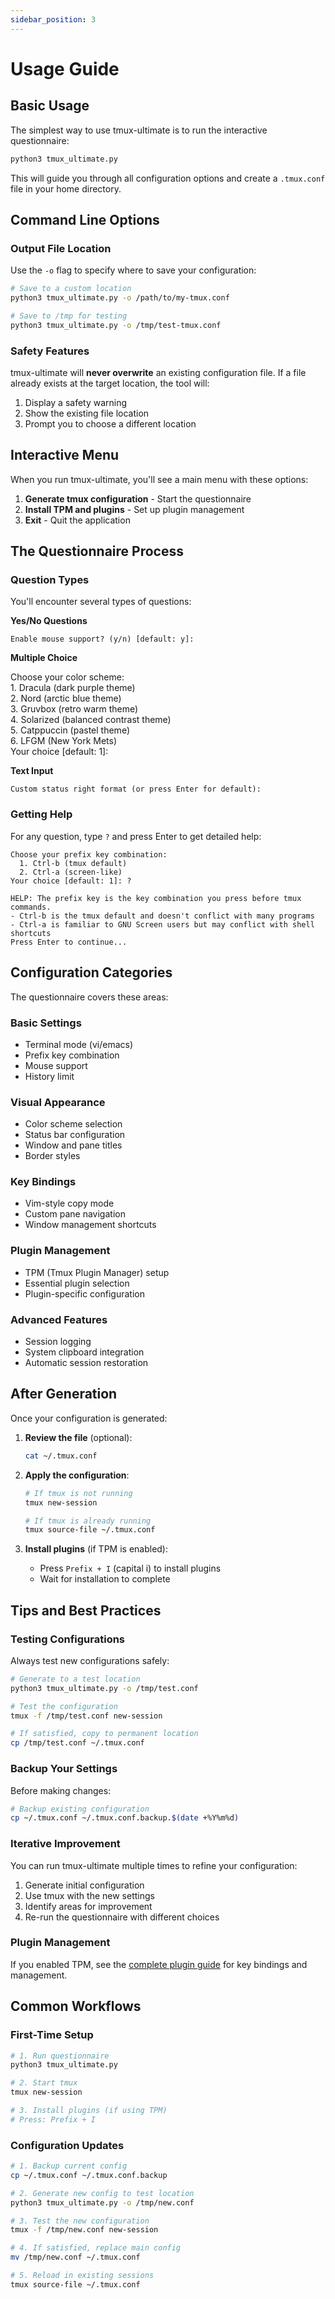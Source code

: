 ```yaml
---
sidebar_position: 3
---
```


# Usage Guide

## Basic Usage

The simplest way to use tmux-ultimate is to run the interactive questionnaire:

```bash
python3 tmux_ultimate.py
```

This will guide you through all configuration options and create a `.tmux.conf` file in your home directory.

## Command Line Options

### Output File Location

Use the `-o` flag to specify where to save your configuration:

```bash
# Save to a custom location
python3 tmux_ultimate.py -o /path/to/my-tmux.conf

# Save to /tmp for testing
python3 tmux_ultimate.py -o /tmp/test-tmux.conf
```

### Safety Features

tmux-ultimate will **never overwrite** an existing configuration file. If a file already exists at the target location, the tool will:

1. Display a safety warning
2. Show the existing file location
3. Prompt you to choose a different location

## Interactive Menu

When you run tmux-ultimate, you'll see a main menu with these options:

1. **Generate tmux configuration** - Start the questionnaire
2. **Install TPM and plugins** - Set up plugin management
3. **Exit** - Quit the application

## The Questionnaire Process

### Question Types

You'll encounter several types of questions:

**Yes/No Questions**
```
Enable mouse support? (y/n) [default: y]: 
```

**Multiple Choice**

<div style={{fontFamily: 'monospace', fontSize: '14px', backgroundColor: '#1e1e1e', color: '#ffffff', padding: '16px', borderRadius: '8px', margin: '16px 0'}}>
  <div style={{marginBottom: '8px'}}>Choose your color scheme:</div>
  <div style={{backgroundColor: '#282a36', color: '#f8f8f2', padding: '4px 8px', margin: '2px 0', borderRadius: '4px'}}>
    1. <span style={{backgroundColor: '#bd93f9', color: '#282a36', padding: '2px 6px', borderRadius: '3px', fontWeight: 'bold'}}> Dracula </span> (dark purple theme)
  </div>
  <div style={{backgroundColor: '#2e3440', color: '#d8dee9', padding: '4px 8px', margin: '2px 0', borderRadius: '4px'}}>
    2. <span style={{backgroundColor: '#88c0d0', color: '#2e3440', padding: '2px 6px', borderRadius: '3px', fontWeight: 'bold'}}> Nord </span> (arctic blue theme)
  </div>
  <div style={{backgroundColor: '#282828', color: '#ebdbb2', padding: '4px 8px', margin: '2px 0', borderRadius: '4px'}}>
    3. <span style={{backgroundColor: '#fe8019', color: '#282828', padding: '2px 6px', borderRadius: '3px', fontWeight: 'bold'}}> Gruvbox </span> (retro warm theme)
  </div>
  <div style={{backgroundColor: '#002b36', color: '#839496', padding: '4px 8px', margin: '2px 0', borderRadius: '4px'}}>
    4. <span style={{backgroundColor: '#268bd2', color: '#002b36', padding: '2px 6px', borderRadius: '3px', fontWeight: 'bold'}}> Solarized </span> (balanced contrast theme)
  </div>
  <div style={{backgroundColor: '#1e1e2e', color: '#cdd6f4', padding: '4px 8px', margin: '2px 0', borderRadius: '4px'}}>
    5. <span style={{backgroundColor: '#f5c2e7', color: '#1e1e2e', padding: '2px 6px', borderRadius: '3px', fontWeight: 'bold'}}> Catppuccin </span> (pastel theme)
  </div>
  <div style={{backgroundColor: '#002d72', color: '#ffffff', padding: '4px 8px', margin: '2px 0', borderRadius: '4px'}}>
    6. <span style={{backgroundColor: '#ff671f', color: '#ffffff', padding: '2px 6px', borderRadius: '3px', fontWeight: 'bold'}}> LFGM </span> (New York Mets)
  </div>
  <div style={{marginTop: '8px', color: '#888'}}>Your choice [default: 1]:</div>
</div>

**Text Input**
```
Custom status right format (or press Enter for default): 
```

### Getting Help

For any question, type `?` and press Enter to get detailed help:

```
Choose your prefix key combination:
  1. Ctrl-b (tmux default)
  2. Ctrl-a (screen-like)
Your choice [default: 1]: ?

HELP: The prefix key is the key combination you press before tmux commands.
- Ctrl-b is the tmux default and doesn't conflict with many programs
- Ctrl-a is familiar to GNU Screen users but may conflict with shell shortcuts
Press Enter to continue...
```


## Configuration Categories

The questionnaire covers these areas:

### Basic Settings
- Terminal mode (vi/emacs)
- Prefix key combination
- Mouse support
- History limit

### Visual Appearance
- Color scheme selection
- Status bar configuration
- Window and pane titles
- Border styles

### Key Bindings
- Vim-style copy mode
- Custom pane navigation
- Window management shortcuts

### Plugin Management
- TPM (Tmux Plugin Manager) setup
- Essential plugin selection
- Plugin-specific configuration

### Advanced Features
- Session logging
- System clipboard integration
- Automatic session restoration

## After Generation

Once your configuration is generated:

1. **Review the file** (optional):
   ```bash
   cat ~/.tmux.conf
   ```

2. **Apply the configuration**:
   ```bash
   # If tmux is not running
   tmux new-session

   # If tmux is already running
   tmux source-file ~/.tmux.conf
   ```

3. **Install plugins** (if TPM is enabled):
   - Press `Prefix + I` (capital i) to install plugins
   - Wait for installation to complete

## Tips and Best Practices

### Testing Configurations

Always test new configurations safely:

```bash
# Generate to a test location
python3 tmux_ultimate.py -o /tmp/test.conf

# Test the configuration
tmux -f /tmp/test.conf new-session

# If satisfied, copy to permanent location
cp /tmp/test.conf ~/.tmux.conf
```

### Backup Your Settings

Before making changes:

```bash
# Backup existing configuration
cp ~/.tmux.conf ~/.tmux.conf.backup.$(date +%Y%m%d)
```

### Iterative Improvement

You can run tmux-ultimate multiple times to refine your configuration:

1. Generate initial configuration
2. Use tmux with the new settings
3. Identify areas for improvement
4. Re-run the questionnaire with different choices

### Plugin Management

If you enabled TPM, see the [complete plugin guide](plugins.md) for key bindings and management.

## Common Workflows

### First-Time Setup
```bash
# 1. Run questionnaire
python3 tmux_ultimate.py

# 2. Start tmux
tmux new-session

# 3. Install plugins (if using TPM)
# Press: Prefix + I
```

### Configuration Updates
```bash
# 1. Backup current config
cp ~/.tmux.conf ~/.tmux.conf.backup

# 2. Generate new config to test location
python3 tmux_ultimate.py -o /tmp/new.conf

# 3. Test the new configuration
tmux -f /tmp/new.conf new-session

# 4. If satisfied, replace main config
mv /tmp/new.conf ~/.tmux.conf

# 5. Reload in existing sessions
tmux source-file ~/.tmux.conf
```